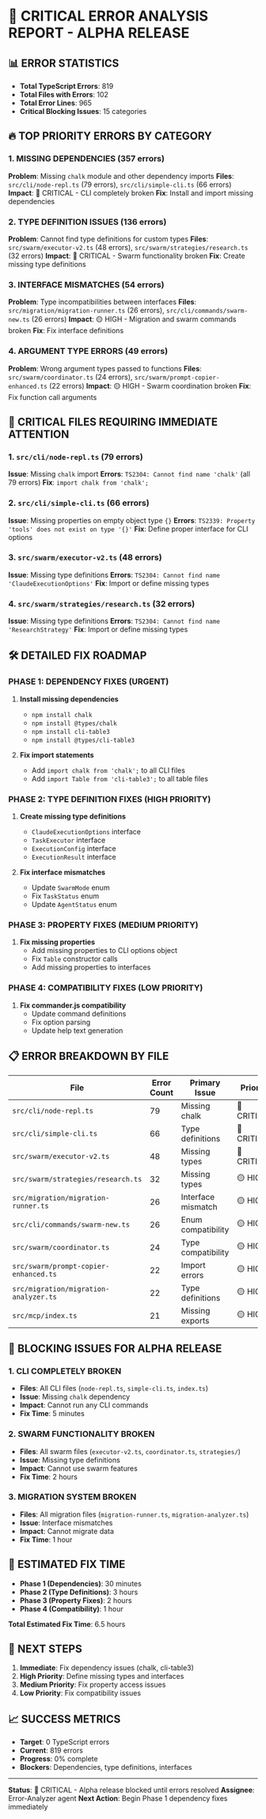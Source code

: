 # 🚨 CRITICAL ERROR ANALYSIS REPORT - ALPHA RELEASE

## 📊 ERROR STATISTICS

- **Total TypeScript Errors**: 819
- **Total Files with Errors**: 102
- **Total Error Lines**: 965
- **Critical Blocking Issues**: 15 categories

## 🔥 TOP PRIORITY ERRORS BY CATEGORY

### 1. MISSING DEPENDENCIES (357 errors)
**Problem**: Missing `chalk` module and other dependency imports
**Files**: `src/cli/node-repl.ts` (79 errors), `src/cli/simple-cli.ts` (66 errors)
**Impact**: 🔴 CRITICAL - CLI completely broken
**Fix**: Install and import missing dependencies

### 2. TYPE DEFINITION ISSUES (136 errors)
**Problem**: Cannot find type definitions for custom types
**Files**: `src/swarm/executor-v2.ts` (48 errors), `src/swarm/strategies/research.ts` (32 errors)
**Impact**: 🔴 CRITICAL - Swarm functionality broken
**Fix**: Create missing type definitions

### 3. INTERFACE MISMATCHES (54 errors)
**Problem**: Type incompatibilities between interfaces
**Files**: `src/migration/migration-runner.ts` (26 errors), `src/cli/commands/swarm-new.ts` (26 errors)
**Impact**: 🟡 HIGH - Migration and swarm commands broken
**Fix**: Fix interface definitions

### 4. ARGUMENT TYPE ERRORS (49 errors)
**Problem**: Wrong argument types passed to functions
**Files**: `src/swarm/coordinator.ts` (24 errors), `src/swarm/prompt-copier-enhanced.ts` (22 errors)
**Impact**: 🟡 HIGH - Swarm coordination broken
**Fix**: Fix function call arguments

## 🎯 CRITICAL FILES REQUIRING IMMEDIATE ATTENTION

### 1. `src/cli/node-repl.ts` (79 errors)
**Issue**: Missing `chalk` import
**Errors**: `TS2304: Cannot find name 'chalk'` (all 79 errors)
**Fix**: `import chalk from 'chalk';`

### 2. `src/cli/simple-cli.ts` (66 errors)
**Issue**: Missing properties on empty object type `{}`
**Errors**: `TS2339: Property 'tools' does not exist on type '{}'`
**Fix**: Define proper interface for CLI options

### 3. `src/swarm/executor-v2.ts` (48 errors)
**Issue**: Missing type definitions
**Errors**: `TS2304: Cannot find name 'ClaudeExecutionOptions'`
**Fix**: Import or define missing types

### 4. `src/swarm/strategies/research.ts` (32 errors)
**Issue**: Missing type definitions
**Errors**: `TS2304: Cannot find name 'ResearchStrategy'`
**Fix**: Import or define missing types

## 🛠️ DETAILED FIX ROADMAP

### PHASE 1: DEPENDENCY FIXES (URGENT)
1. **Install missing dependencies**
   - `npm install chalk`
   - `npm install @types/chalk`
   - `npm install cli-table3`
   - `npm install @types/cli-table3`

2. **Fix import statements**
   - Add `import chalk from 'chalk';` to all CLI files
   - Add `import Table from 'cli-table3';` to all table files

### PHASE 2: TYPE DEFINITION FIXES (HIGH PRIORITY)
1. **Create missing type definitions**
   - `ClaudeExecutionOptions` interface
   - `TaskExecutor` interface
   - `ExecutionConfig` interface
   - `ExecutionResult` interface

2. **Fix interface mismatches**
   - Update `SwarmMode` enum
   - Fix `TaskStatus` enum
   - Update `AgentStatus` enum

### PHASE 3: PROPERTY FIXES (MEDIUM PRIORITY)
1. **Fix missing properties**
   - Add missing properties to CLI options object
   - Fix `Table` constructor calls
   - Add missing properties to interfaces

### PHASE 4: COMPATIBILITY FIXES (LOW PRIORITY)
1. **Fix commander.js compatibility**
   - Update command definitions
   - Fix option parsing
   - Update help text generation

## 📋 ERROR BREAKDOWN BY FILE

| File | Error Count | Primary Issue | Priority |
|------|-------------|---------------|----------|
| `src/cli/node-repl.ts` | 79 | Missing chalk | 🔴 CRITICAL |
| `src/cli/simple-cli.ts` | 66 | Type definitions | 🔴 CRITICAL |
| `src/swarm/executor-v2.ts` | 48 | Missing types | 🔴 CRITICAL |
| `src/swarm/strategies/research.ts` | 32 | Missing types | 🟡 HIGH |
| `src/migration/migration-runner.ts` | 26 | Interface mismatch | 🟡 HIGH |
| `src/cli/commands/swarm-new.ts` | 26 | Enum compatibility | 🟡 HIGH |
| `src/swarm/coordinator.ts` | 24 | Type compatibility | 🟡 HIGH |
| `src/swarm/prompt-copier-enhanced.ts` | 22 | Import errors | 🟡 HIGH |
| `src/migration/migration-analyzer.ts` | 22 | Type definitions | 🟡 HIGH |
| `src/mcp/index.ts` | 21 | Missing exports | 🟡 HIGH |

## 🚨 BLOCKING ISSUES FOR ALPHA RELEASE

### 1. CLI COMPLETELY BROKEN
- **Files**: All CLI files (`node-repl.ts`, `simple-cli.ts`, `index.ts`)
- **Issue**: Missing `chalk` dependency
- **Impact**: Cannot run any CLI commands
- **Fix Time**: 5 minutes

### 2. SWARM FUNCTIONALITY BROKEN
- **Files**: All swarm files (`executor-v2.ts`, `coordinator.ts`, `strategies/`)
- **Issue**: Missing type definitions
- **Impact**: Cannot use swarm features
- **Fix Time**: 2 hours

### 3. MIGRATION SYSTEM BROKEN
- **Files**: All migration files (`migration-runner.ts`, `migration-analyzer.ts`)
- **Issue**: Interface mismatches
- **Impact**: Cannot migrate data
- **Fix Time**: 1 hour

## 🎯 ESTIMATED FIX TIME
- **Phase 1 (Dependencies)**: 30 minutes
- **Phase 2 (Type Definitions)**: 3 hours
- **Phase 3 (Property Fixes)**: 2 hours
- **Phase 4 (Compatibility)**: 1 hour

**Total Estimated Fix Time**: 6.5 hours

## 🔄 NEXT STEPS
1. **Immediate**: Fix dependency issues (chalk, cli-table3)
2. **High Priority**: Define missing types and interfaces
3. **Medium Priority**: Fix property access issues
4. **Low Priority**: Fix compatibility issues

## 📈 SUCCESS METRICS
- **Target**: 0 TypeScript errors
- **Current**: 819 errors
- **Progress**: 0% complete
- **Blockers**: Dependencies, type definitions, interfaces

---

**Status**: 🔴 CRITICAL - Alpha release blocked until errors resolved
**Assignee**: Error-Analyzer agent
**Next Action**: Begin Phase 1 dependency fixes immediately